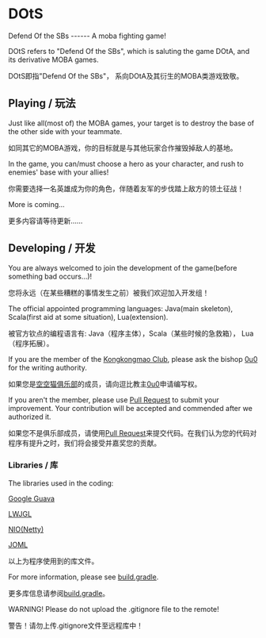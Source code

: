 # DOtS
Defend Of the SBs ------ A moba fighting game!

DOtS refers to "Defend Of the SBs", which is saluting the game DOtA, and its derivative MOBA games.

DOtS即指"Defend Of the SBs"， 系向DOtA及其衍生的MOBA类游戏致敬。

## Playing / 玩法
Just like all(most of) the MOBA games, your target is to destroy the base of the other side with your teammate.

如同其它的MOBA游戏，你的目标就是与其他玩家合作摧毁掉敌人的基地。

In the game, you can/must choose a hero as your character, and rush to enemies' base with your allies!

你需要选择一名英雄成为你的角色，伴随着友军的步伐踏上敌方的领土征战！

More is coming...

更多内容请等待更新……

## Developing / 开发
You are always welcomed to join the development of the game(before something bad occurs...)!

您将永远（在某些糟糕的事情发生之前）被我们欢迎加入开发组！

The official appointed programming languages: Java(main skeleton), Scala(first aid at some situation), Lua(extension).

被官方钦点的编程语言有: Java（程序主体），Scala（某些时候的急救箱）， Lua（程序拓展）。

If you are the member of the [Kongkongmao Club](http://kongkongmao.club), please ask the bishop [0u0](https://github.com/jacky8399) for the writing authority.

如果您是[空空猫俱乐部](http://kongkongmao.club)的成员，请向逗比教主[0u0](https://github.com/jacky8399)申请编写权。

If you aren't the member, please use [Pull Request](https://github.com/kongkongmao/DOtS/compare) to submit your improvement. Your contribution will be accepted and commended after we authorized it.

如果您不是俱乐部成员，请使用[Pull Request](https://github.com/kongkongmao/DOtS/compare)来提交代码。在我们认为您的代码对程序有提升之时，我们将会接受并嘉奖您的贡献。

### Libraries / 库

The libraries used in the coding:

[Google Guava](https://github.com/google/guava)


[LWJGL](https://www.lwjgl.org/)


[NIO(Netty)](http://netty.io/)

[JOML](https://https://github.com/JOML-CI/JOML)

以上为程序使用到的库文件。

For more information, please see [build.gradle](https://github.com/kongkongmao/DOtS/blob/master/build.gradle).

更多库信息请参阅[build.gradle](https://github.com/kongkongmao/DOtS/blob/master/build.gradle)。

WARNING! Please do not upload the .gitignore file to the remote!

警告！请勿上传.gitignore文件至远程库中！
